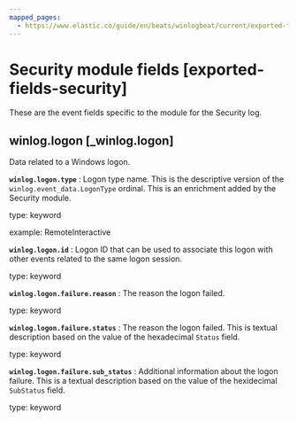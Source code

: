 ```yaml
---
mapped_pages:
  - https://www.elastic.co/guide/en/beats/winlogbeat/current/exported-fields-security.html
---
```


# Security module fields [exported-fields-security]

These are the event fields specific to the module for the Security log.

## winlog.logon [_winlog.logon]

Data related to a Windows logon.

**`winlog.logon.type`**
:   Logon type name. This is the descriptive version of the `winlog.event_data.LogonType` ordinal. This is an enrichment added by the Security module.

type: keyword

example: RemoteInteractive


**`winlog.logon.id`**
:   Logon ID that can be used to associate this logon with other events related to the same logon session.

type: keyword


**`winlog.logon.failure.reason`**
:   The reason the logon failed.

type: keyword


**`winlog.logon.failure.status`**
:   The reason the logon failed. This is textual description based on the value of the hexadecimal `Status` field.

type: keyword


**`winlog.logon.failure.sub_status`**
:   Additional information about the logon failure. This is a textual description based on the value of the hexidecimal `SubStatus` field.

type: keyword


